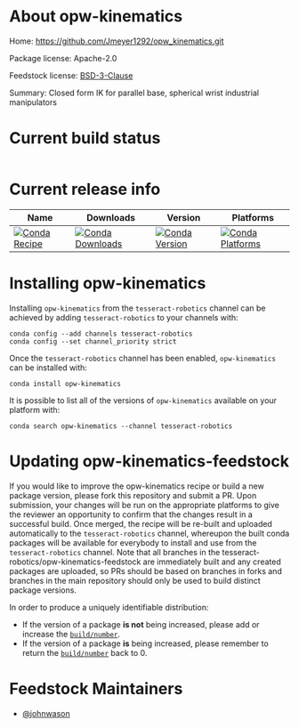 About opw-kinematics
====================

Home: https://github.com/Jmeyer1292/opw_kinematics.git

Package license: Apache-2.0

Feedstock license: [BSD-3-Clause](https://github.com/tesseract-robotics/opw-kinematics-feedstock/blob/master/LICENSE.txt)

Summary: Closed form IK for parallel base, spherical wrist industrial manipulators

Current build status
====================


<table>
</table>

Current release info
====================

| Name | Downloads | Version | Platforms |
| --- | --- | --- | --- |
| [![Conda Recipe](https://img.shields.io/badge/recipe-opw--kinematics-green.svg)](https://anaconda.org/tesseract-robotics/opw-kinematics) | [![Conda Downloads](https://img.shields.io/conda/dn/tesseract-robotics/opw-kinematics.svg)](https://anaconda.org/tesseract-robotics/opw-kinematics) | [![Conda Version](https://img.shields.io/conda/vn/tesseract-robotics/opw-kinematics.svg)](https://anaconda.org/tesseract-robotics/opw-kinematics) | [![Conda Platforms](https://img.shields.io/conda/pn/tesseract-robotics/opw-kinematics.svg)](https://anaconda.org/tesseract-robotics/opw-kinematics) |

Installing opw-kinematics
=========================

Installing `opw-kinematics` from the `tesseract-robotics` channel can be achieved by adding `tesseract-robotics` to your channels with:

```
conda config --add channels tesseract-robotics
conda config --set channel_priority strict
```

Once the `tesseract-robotics` channel has been enabled, `opw-kinematics` can be installed with:

```
conda install opw-kinematics
```

It is possible to list all of the versions of `opw-kinematics` available on your platform with:

```
conda search opw-kinematics --channel tesseract-robotics
```




Updating opw-kinematics-feedstock
=================================

If you would like to improve the opw-kinematics recipe or build a new
package version, please fork this repository and submit a PR. Upon submission,
your changes will be run on the appropriate platforms to give the reviewer an
opportunity to confirm that the changes result in a successful build. Once
merged, the recipe will be re-built and uploaded automatically to the
`tesseract-robotics` channel, whereupon the built conda packages will be available for
everybody to install and use from the `tesseract-robotics` channel.
Note that all branches in the tesseract-robotics/opw-kinematics-feedstock are
immediately built and any created packages are uploaded, so PRs should be based
on branches in forks and branches in the main repository should only be used to
build distinct package versions.

In order to produce a uniquely identifiable distribution:
 * If the version of a package **is not** being increased, please add or increase
   the [``build/number``](https://docs.conda.io/projects/conda-build/en/latest/resources/define-metadata.html#build-number-and-string).
 * If the version of a package **is** being increased, please remember to return
   the [``build/number``](https://docs.conda.io/projects/conda-build/en/latest/resources/define-metadata.html#build-number-and-string)
   back to 0.

Feedstock Maintainers
=====================

* [@johnwason](https://github.com/johnwason/)

